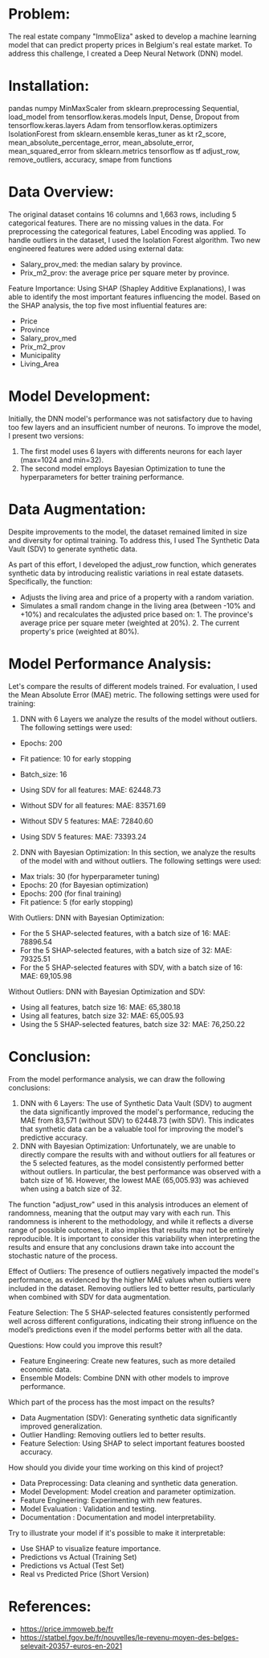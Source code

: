 
# Problem:
The real estate company "ImmoEliza" asked to develop a machine learning model that can predict property prices in Belgium's real estate market.
To address this challenge, I created a Deep Neural Network (DNN) model.

# Installation:
pandas
numpy
MinMaxScaler from sklearn.preprocessing
Sequential, load_model from tensorflow.keras.models
Input, Dense, Dropout from tensorflow.keras.layers
Adam from tensorflow.keras.optimizers
IsolationForest from sklearn.ensemble
keras_tuner as kt
r2_score, mean_absolute_percentage_error, mean_absolute_error, mean_squared_error from sklearn.metrics
tensorflow as tf
adjust_row, remove_outliers, accuracy, smape from functions

# Data Overview:
The original dataset contains 16 columns and 1,663 rows, including 5 categorical features. There are no missing values in the data.
For preprocessing the categorical features, Label Encoding was applied.
To handle outliers in the dataset, I used the Isolation Forest algorithm.
Two new engineered features were added using external data:
- Salary_prov_med: the median salary by province.
- Prix_m2_prov: the average price per square meter by province.

Feature Importance:
Using SHAP (Shapley Additive Explanations), I was able to identify the most important features influencing the model. Based on the SHAP analysis, the top five most influential features are:
- Price
- Province
- Salary_prov_med
- Prix_m2_prov
- Municipality
- Living_Area

# Model Development:
Initially, the DNN model's performance was not satisfactory due to having too few layers and an insufficient number of neurons. To improve the model, I present two versions:
1. The first model uses 6 layers with differents neurons for each layer (max=1024 and min=32).
2. The second model employs Bayesian Optimization to tune the hyperparameters for better training performance.

# Data Augmentation:
Despite improvements to the model, the dataset remained limited in size and diversity for optimal training. To address this, I used The Synthetic Data Vault (SDV) to generate synthetic data.

As part of this effort, I developed the adjust_row function, which generates synthetic data by introducing realistic variations in real estate datasets. Specifically, the function:

- Adjusts the living area and price of a property with a random variation.
- Simulates a small random change in the living area (between -10% and +10%) and recalculates the adjusted price based on:
      1. The province's average price per square meter (weighted at 20%).
        2. The current property's price (weighted at 80%).



# Model Performance Analysis:
Let's compare the results of different models trained. For evaluation, I used the Mean Absolute Error (MAE) metric. The following settings were used for training:

1. DNN with 6 Layers we analyze the results of the model without outliers. The following settings were used:
- Epochs: 200
- Fit patience: 10 for early stopping
- Batch_size: 16
  
- Using SDV for all features:
MAE:  62448.73 
- Without SDV for all features:
MAE: 83571.69 
-  Without SDV 5 features: 
MAE:  72840.60
-  Using SDV 5 features:
MAE:  73393.24 

2. DNN with Bayesian Optimization:
In this section, we analyze the results of the model with and without outliers. The following settings were used:
- Max trials: 30 (for hyperparameter tuning)
- Epochs: 20 (for Bayesian optimization)
- Epochs: 200 (for final training)
- Fit patience: 5 (for early stopping)

With Outliers:
DNN with Bayesian Optimization:
- For the 5 SHAP-selected features, with a batch size of 16:
MAE: 78896.54
- For the 5 SHAP-selected features, with a batch size of 32:
MAE: 79325.51
- For the 5 SHAP-selected features with SDV, with a batch size of 16:
MAE: 69,105.98

Without Outliers:
DNN with Bayesian Optimization and SDV:
- Using all features, batch size 16:
MAE: 65,380.18
- Using all features, batch size 32:
MAE: 65,005.93
- Using the 5 SHAP-selected features, batch size 32:
MAE: 76,250.22

# Conclusion:
From the model performance analysis, we can draw the following conclusions:
1. DNN with 6 Layers:
The use of Synthetic Data Vault (SDV) to augment the data significantly improved the model's performance, reducing the MAE from 83,571 (without SDV) to 62448.73 (with SDV). This indicates that synthetic data can be a valuable tool for improving the model's predictive accuracy.
2. DNN with Bayesian Optimization:
Unfortunately, we are unable to directly compare the results with and without outliers for all features or the 5 selected features, as the model consistently performed better without outliers. In particular, the best performance was observed with a batch size of 16. However, the lowest MAE (65,005.93) was achieved when using a batch size of 32.

The function "adjust_row" used in this analysis introduces an element of randomness, meaning that the output may vary with each run. This randomness is inherent to the methodology, and while it reflects a diverse range of possible outcomes, it also implies that results may not be entirely reproducible. It is important to consider this variability when interpreting the results and ensure that any conclusions drawn take into account the stochastic nature of the process.


Effect of Outliers:
The presence of outliers negatively impacted the model's performance, as evidenced by the higher MAE values when outliers were included in the dataset. Removing outliers led to better results, particularly when combined with SDV for data augmentation.

Feature Selection:
The 5 SHAP-selected features consistently performed well across different configurations, indicating their strong influence on the model’s predictions even if the model performs better with all the data.

Questions:
How could you improve this result?
- Feature Engineering: Create new features, such as more detailed economic data.
- Ensemble Models: Combine DNN with other models to improve performance.

Which part of the process has the most impact on the results?
- Data Augmentation (SDV): Generating synthetic data significantly improved generalization.
- Outlier Handling: Removing outliers led to better results.
- Feature Selection: Using SHAP to select important features boosted accuracy.

How should you divide your time working on this kind of project?
- Data Preprocessing: Data cleaning and synthetic data generation.
- Model Development: Model creation and parameter optimization.
- Feature Engineering: Experimenting with new features.
- Model Evaluation : Validation and testing.
- Documentation : Documentation and model interpretability.

Try to illustrate your model if it's possible to make it interpretable:
- Use SHAP to visualize feature importance.
- Predictions vs Actual (Training Set)
- Predictions vs Actual (Test Set)
- Real vs Predicted Price (Short Version)

# References: 
- https://price.immoweb.be/fr
- https://statbel.fgov.be/fr/nouvelles/le-revenu-moyen-des-belges-selevait-20357-euros-en-2021
  


